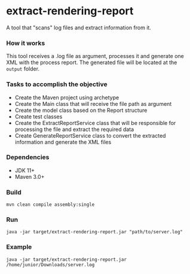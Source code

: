 # extract-rendering-report
A tool that "scans" log files and extract information from it.


### How it works

This tool receives a .log file as argument, processes it and generate one XML with the process report. The generated file will be located at the  `output` folder.


### Tasks to accomplish the objective
- Create the Maven project using archetype
- Create the Main class that will receive the file path as argument
- Create the model class based on the Report structure
- Create test classes
- Create the ExtractReportService class that will be responsible for processing the file and extract the required data
- Create GenerateReportService class to convert the extracted information and generate the XML files

### Dependencies

- JDK 11+ 
- Maven 3.0+

### Build

```
mvn clean compile assembly:single
```

### Run

```
java -jar target/extract-rendering-report.jar "path/to/server.log"
```

### Example

```
java -jar target/extract-rendering-report.jar /home/junior/Downloads/server.log
```